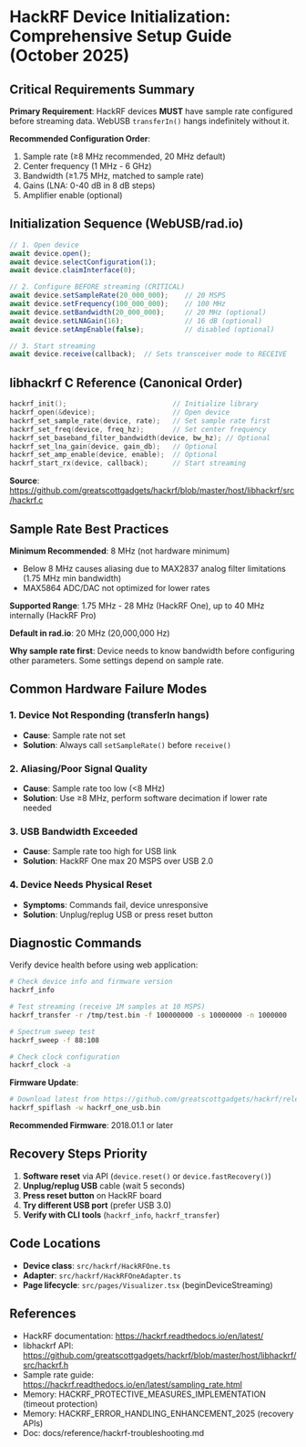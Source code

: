 # HackRF Device Initialization: Comprehensive Setup Guide (October 2025)

## Critical Requirements Summary

**Primary Requirement**: HackRF devices **MUST** have sample rate configured before streaming data. WebUSB `transferIn()` hangs indefinitely without it.

**Recommended Configuration Order**:
1. Sample rate (≥8 MHz recommended, 20 MHz default)
2. Center frequency (1 MHz - 6 GHz)
3. Bandwidth (≥1.75 MHz, matched to sample rate)
4. Gains (LNA: 0-40 dB in 8 dB steps)
5. Amplifier enable (optional)

## Initialization Sequence (WebUSB/rad.io)

```typescript
// 1. Open device
await device.open();
await device.selectConfiguration(1);
await device.claimInterface(0);

// 2. Configure BEFORE streaming (CRITICAL)
await device.setSampleRate(20_000_000);    // 20 MSPS
await device.setFrequency(100_000_000);    // 100 MHz
await device.setBandwidth(20_000_000);     // 20 MHz (optional)
await device.setLNAGain(16);               // 16 dB (optional)
await device.setAmpEnable(false);          // disabled (optional)

// 3. Start streaming
await device.receive(callback);  // Sets transceiver mode to RECEIVE
```

## libhackrf C Reference (Canonical Order)

```c
hackrf_init();                          // Initialize library
hackrf_open(&device);                   // Open device
hackrf_set_sample_rate(device, rate);   // Set sample rate first
hackrf_set_freq(device, freq_hz);       // Set center frequency
hackrf_set_baseband_filter_bandwidth(device, bw_hz); // Optional
hackrf_set_lna_gain(device, gain_db);   // Optional
hackrf_set_amp_enable(device, enable);  // Optional
hackrf_start_rx(device, callback);      // Start streaming
```

**Source**: https://github.com/greatscottgadgets/hackrf/blob/master/host/libhackrf/src/hackrf.c

## Sample Rate Best Practices

**Minimum Recommended**: 8 MHz (not hardware minimum)
- Below 8 MHz causes aliasing due to MAX2837 analog filter limitations (1.75 MHz min bandwidth)
- MAX5864 ADC/DAC not optimized for lower rates

**Supported Range**: 1.75 MHz - 28 MHz (HackRF One), up to 40 MHz internally (HackRF Pro)

**Default in rad.io**: 20 MHz (20,000,000 Hz)

**Why sample rate first**: Device needs to know bandwidth before configuring other parameters. Some settings depend on sample rate.

## Common Hardware Failure Modes

### 1. Device Not Responding (transferIn hangs)
- **Cause**: Sample rate not set
- **Solution**: Always call `setSampleRate()` before `receive()`

### 2. Aliasing/Poor Signal Quality
- **Cause**: Sample rate too low (<8 MHz)
- **Solution**: Use ≥8 MHz, perform software decimation if lower rate needed

### 3. USB Bandwidth Exceeded
- **Cause**: Sample rate too high for USB link
- **Solution**: HackRF One max 20 MSPS over USB 2.0

### 4. Device Needs Physical Reset
- **Symptoms**: Commands fail, device unresponsive
- **Solution**: Unplug/replug USB or press reset button

## Diagnostic Commands

Verify device health before using web application:

```bash
# Check device info and firmware version
hackrf_info

# Test streaming (receive 1M samples at 10 MSPS)
hackrf_transfer -r /tmp/test.bin -f 100000000 -s 10000000 -n 1000000

# Spectrum sweep test
hackrf_sweep -f 88:108

# Check clock configuration
hackrf_clock -a
```

**Firmware Update**:
```bash
# Download latest from https://github.com/greatscottgadgets/hackrf/releases
hackrf_spiflash -w hackrf_one_usb.bin
```

**Recommended Firmware**: 2018.01.1 or later

## Recovery Steps Priority

1. **Software reset** via API (`device.reset()` or `device.fastRecovery()`)
2. **Unplug/replug USB** cable (wait 5 seconds)
3. **Press reset button** on HackRF board
4. **Try different USB port** (prefer USB 3.0)
5. **Verify with CLI tools** (`hackrf_info`, `hackrf_transfer`)

## Code Locations

- **Device class**: `src/hackrf/HackRFOne.ts`
- **Adapter**: `src/hackrf/HackRFOneAdapter.ts`
- **Page lifecycle**: `src/pages/Visualizer.tsx` (beginDeviceStreaming)

## References

- HackRF documentation: https://hackrf.readthedocs.io/en/latest/
- libhackrf API: https://github.com/greatscottgadgets/hackrf/blob/master/host/libhackrf/src/hackrf.h
- Sample rate guide: https://hackrf.readthedocs.io/en/latest/sampling_rate.html
- Memory: HACKRF_PROTECTIVE_MEASURES_IMPLEMENTATION (timeout protection)
- Memory: HACKRF_ERROR_HANDLING_ENHANCEMENT_2025 (recovery APIs)
- Doc: docs/reference/hackrf-troubleshooting.md